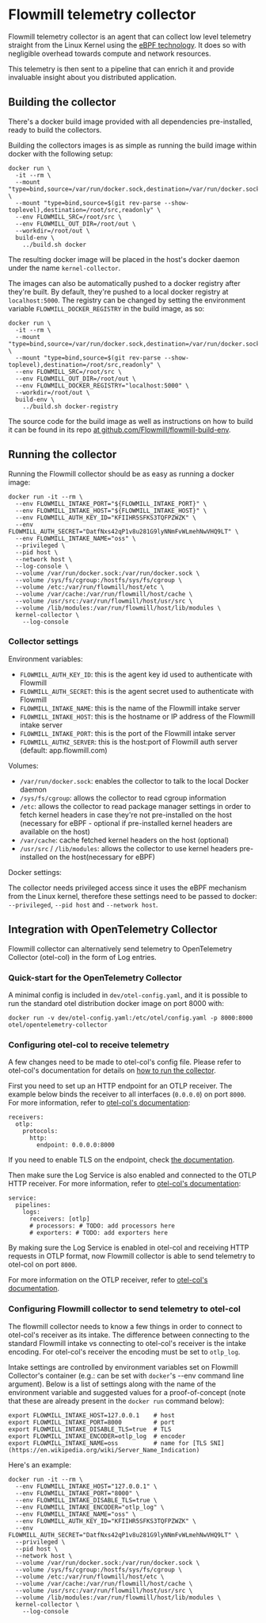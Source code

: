 # Flowmill telemetry collector #

Flowmill telemetry collector is an agent that can collect low level telemetry
straight from the Linux Kernel using the [eBPF technology](https://ebpf.io/).
It does so with negligible overhead towards compute and network resources.

This telemetry is then sent to a pipeline that can enrich it and provide
invaluable insight about you distributed application.

## Building the collector ##

There's a docker build image provided with all dependencies pre-installed,
ready to build the collectors.

Building the collectors images is as simple as running the build image within
docker with the following setup:

```
docker run \
  -it --rm \
  --mount "type=bind,source=/var/run/docker.sock,destination=/var/run/docker.sock" \
  --mount "type=bind,source=$(git rev-parse --show-toplevel),destination=/root/src,readonly" \
  --env FLOWMILL_SRC=/root/src \
  --env FLOWMILL_OUT_DIR=/root/out \
  --workdir=/root/out \
  build-env \
    ../build.sh docker
```

The resulting docker image will be placed in the host's docker daemon under the
name `kernel-collector`.

The images can also be automatically pushed to a docker registry after they're built.
By default, they're pushed to a local docker registry at `localhost:5000`. The registry
can be changed by setting the environment variable `FLOWMILL_DOCKER_REGISTRY` in the
build image, as so:

```
docker run \
  -it --rm \
  --mount "type=bind,source=/var/run/docker.sock,destination=/var/run/docker.sock" \
  --mount "type=bind,source=$(git rev-parse --show-toplevel),destination=/root/src,readonly" \
  --env FLOWMILL_SRC=/root/src \
  --env FLOWMILL_OUT_DIR=/root/out \
  --env FLOWMILL_DOCKER_REGISTRY="localhost:5000" \
  --workdir=/root/out \
  build-env \
    ../build.sh docker-registry
```

The source code for the build image as well as instructions on how to build it
can be found in its repo [at github.com/Flowmill/flowmill-build-env](
https://github.com/Flowmill/flowmill-build-env).

## Running the collector ##

Running the Flowmill collector should be as easy as running a docker image:

```
docker run -it --rm \
  --env FLOWMILL_INTAKE_PORT="${FLOWMILL_INTAKE_PORT}" \
  --env FLOWMILL_INTAKE_HOST="${FLOWMILL_INTAKE_HOST}" \
  --env FLOWMILL_AUTH_KEY_ID="KFIIHR5SFKS3TQFPZWZK" \
  --env FLOWMILL_AUTH_SECRET="DatfNxs42qP1v8u281G9lyNNmFvWLmehNwVHQ9LT" \
  --env FLOWMILL_INTAKE_NAME="oss" \
  --privileged \
  --pid host \
  --network host \
  --log-console \
  --volume /var/run/docker.sock:/var/run/docker.sock \
  --volume /sys/fs/cgroup:/hostfs/sys/fs/cgroup \
  --volume /etc:/var/run/flowmill/host/etc \
  --volume /var/cache:/var/run/flowmill/host/cache \
  --volume /usr/src:/var/run/flowmill/host/usr/src \
  --volume /lib/modules:/var/run/flowmill/host/lib/modules \
  kernel-collector \
    --log-console
```

### Collector settings ###

Environment variables:

- `FLOWMILL_AUTH_KEY_ID`: this is the agent key id used to authenticate with Flowmill
- `FLOWMILL_AUTH_SECRET`: this is the agent secret used to authenticate with Flowmill
- `FLOWMILL_INTAKE_NAME`: this is the name of the Flowmill intake server
- `FLOWMILL_INTAKE_HOST`: this is the hostname or IP address of the Flowmill intake server
- `FLOWMILL_INTAKE_PORT`: this is the port of the Flowmill intake server
- `FLOWMILL_AUTHZ_SERVER`: this is the host:port of Flowmill auth server (default: app.flowmill.com)

Volumes:

- `/var/run/docker.sock`: enables the collector to talk to the local Docker daemon
- `/sys/fs/cgroup`: allows the collector to read cgroup information
- `/etc`: allows the collector to read package manager settings in order to
  fetch kernel headers in case they're not pre-installed on the host (necessary
  for eBPF - optional if pre-installed kernel headers are available on the host)
- `/var/cache`: cache fetched kernel headers on the host (optional)
- `/usr/src` / `/lib/modules`: allows the collector to use kernel headers
  pre-installed on the host(necessary for eBPF)

Docker settings:

The collector needs privileged access since it uses the eBPF mechanism from the
Linux kernel, therefore these settings need to be passed to docker: `--privileged`,
`--pid host` and `--network host`.

## Integration with OpenTelemetry Collector ##

Flowmill collector can alternatively send telemetry to OpenTelemetry Collector
(otel-col) in the form of Log entries.

### Quick-start for the OpenTelemetry Collector ###

A minimal config is included in `dev/otel-config.yaml`, and it is possible to run 
the standard otel distribution docker image on port 8000 with:
```
docker run -v dev/otel-config.yaml:/etc/otel/config.yaml -p 8000:8000 otel/opentelemetry-collector
```
### Configuring otel-col to receive telemetry ###

A few changes need to be made to otel-col's config file. Please refer to 
otel-col's documentation for details on [how to run the
collector](https://opentelemetry.io/docs/collector/getting-started/#docker).

First you need to set up an HTTP endpoint for an OTLP receiver. The example
below binds the receiver to all interfaces (`0.0.0.0`) on port `8000`. For more
information, refer to [otel-col's
documentation](https://opentelemetry.io/docs/collector/configuration/#receivers):
```
receivers:
  otlp:
    protocols:
      http:
        endpoint: 0.0.0.0:8000
```

If you need to enable TLS on the endpoint, check [the
documentation](https://github.com/open-telemetry/opentelemetry-collector/blob/main/config/configtls/README.md#server-configuration).

Then make sure the Log Service is also enabled and connected to the OTLP HTTP
receiver. For more information, refer to [otel-col's
documentation](https://opentelemetry.io/docs/collector/configuration/#service):

```
service:
  pipelines:
    logs:
      receivers: [otlp]
      # processors: # TODO: add processors here
      # exporters: # TODO: add exporters here
```

By making sure the Log Service is enabled in otel-col and receiving HTTP
requests in OTLP format, now Flowmill collector is able to send telemetry to
otel-col on port `8000`.

For more information on the OTLP receiver, refer to [otel-col's
documentation](https://github.com/open-telemetry/opentelemetry-collector/blob/main/receiver/otlpreceiver/README.md).

### Configuring Flowmill collector to send telemetry to otel-col ###

The flowmill collector needs to know a few things in order to connect to
otel-col's receiver as its intake. The difference between connecting to the
standard Flowmill intake vs connecting to otel-col's receiver is the intake
encoding. For otel-col's receiver the encoding must be set to `otlp_log`.

Intake settings are controlled by environment variables set on Flowmill
Collector's container (e.g.: can be set with `docker`'s --env command line
argument). Below is a list of settings along with the name of the environment
variable and suggested values for a proof-of-concept (note that these are already 
present in the `docker run` command below):
```
export FLOWMILL_INTAKE_HOST=127.0.0.1    # host
export FLOWMILL_INTAKE_PORT=8000         # port
export FLOWMILL_INTAKE_DISABLE_TLS=true  # TLS
export FLOWMILL_INTAKE_ENCODER=otlp_log  # encoder
export FLOWMILL_INTAKE_NAME=oss          # name for [TLS SNI](https://en.wikipedia.org/wiki/Server_Name_Indication)
```

Here's an example:

```
docker run -it --rm \
  --env FLOWMILL_INTAKE_HOST="127.0.0.1" \
  --env FLOWMILL_INTAKE_PORT="8000" \
  --env FLOWMILL_INTAKE_DISABLE_TLS=true \
  --env FLOWMILL_INTAKE_ENCODER="otlp_log" \
  --env FLOWMILL_INTAKE_NAME="oss" \
  --env FLOWMILL_AUTH_KEY_ID="KFIIHR5SFKS3TQFPZWZK" \
  --env FLOWMILL_AUTH_SECRET="DatfNxs42qP1v8u281G9lyNNmFvWLmehNwVHQ9LT" \
  --privileged \
  --pid host \
  --network host \
  --volume /var/run/docker.sock:/var/run/docker.sock \
  --volume /sys/fs/cgroup:/hostfs/sys/fs/cgroup \
  --volume /etc:/var/run/flowmill/host/etc \
  --volume /var/cache:/var/run/flowmill/host/cache \
  --volume /usr/src:/var/run/flowmill/host/usr/src \
  --volume /lib/modules:/var/run/flowmill/host/lib/modules \
  kernel-collector \
    --log-console
```
